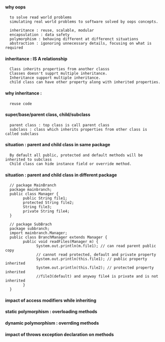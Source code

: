 #### why oops

      to solve read world problems
      simulating real world problems to software solved by oops concepts.
      
      inheritance : reuse, scalable, modular
      encapsulation : data safety
      polymorphism : behaving different at differenct situations
      abstraction : igonoring unnecessary details, focusing on what is required

#### inheritance : IS A relationship

      Class inherits properties from another classs
      Classes doesn't supprt multiple inheritance.
      Inheritance support multiple inheritance.
      child class can have other property along with inherited properties. 
      
#### why inheritance : 

      reuse code


#### super/base/parent class, child/subclass 

      parent class : top class is call parent class
      subclass : class which inherits properties from other class is called subclass
      
#### situation : parent and child class in same package
      
      By default all public, protected and default methods will be inherited to subclass
      Child class can hide instance field or override method.

#### situation : parent and child class in different package

      // package MainBranch
      package mainbranch;
      public class Manager {
            public String file1;
            protected String file2;
            String file3;
            private String file4;
      }

      // package SubBrach
      package subbranch;
      import mainbranch.Manager;
      public class BranchManager extends Manager {
            public void readFiles(Manager m) {
                  System.out.println(m.file1); // can read parent public copy
                  // cannot read protected, default and private property
                  System.out.println(this.file1); // public property inherited 
                  System.out.println(this.file2); // protected property inherited
                  //file3(default) and anyway file4 is private and is not inherited
            }
      }

      

#### impact of access modifiers while inheriting 
#### static polymorphism : overloading methods
#### dynamic polymorphism : overrding methods
#### impact of throws exception declaration on methods
